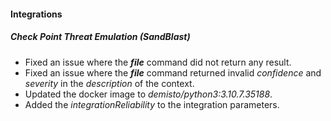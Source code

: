
#### Integrations
##### Check Point Threat Emulation (SandBlast)
- Fixed an issue where the ***file*** command did not return any result.
- Fixed an issue where the ***file*** command returned invalid *confidence* and *severity* in the *description* of the context.
- Updated the docker image to *demisto/python3:3.10.7.35188*.
- Added the *integrationReliability* to the integration parameters.